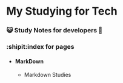 # My Studying for Tech
### :smiley_cat: Study Notes for developers 📖
### :shipit:index for pages


- #### MarkDown
  - Markdown Studies
